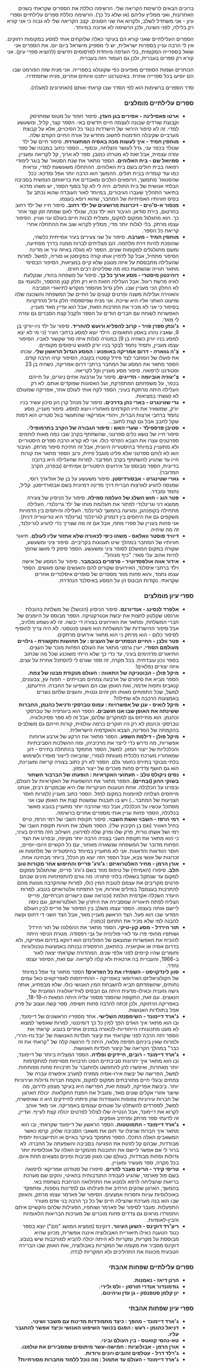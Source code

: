 <div dir="rtl" style="text-align: right;" markdown="1">
ברוכים הבאים לרשימת הקריאה שלי. הרשימה כוללת את הספרים שקראתי בשנים האחרונות, ואני ממליץ עליהם (או שלא כל כך). הרשימה כוללת ספרים עלילתיים וספרי עיון - אני משתדל לשלב, ולקרוא את שני הסוגים. קצב הקריאה שלי לא גבוה כי אני קורא רק בלילה, לפני השינה, ולכן הרשימה לא ארוכה במיוחד.

הספרים העלילתיים שאני קורא הם בעיקר כאלה שלוקחים אותי למסע במקומות רחוקים. אין לי הרבה עניין בספרות ישראלית, יש לי מספיק מישראל ביום יום. את הספרים אני שואל בספרייה המקומית, בלי העדפה מיוחדת לפרסומים חדשים (להוציא ספרי עיון). אני קורא רק ספרים בעברית, ולכן גם העמוד הזה בעברית.

הכותרים ושמות הסופרים מופיעים כפי שקוטלגו בספרייה. אני מניח שזה הפורמט שבו הם יופיעו בכל ספרייה אחרת. באינטרנט ייתכנו איותים אחרים, מניח שתסתדרו.

סדר הספרים ברשימות הוא לפי הסדר שבו קראתי אותם (האחרונים למעלה).

### ספרים עלילתיים מומלצים
* **ארטו פאסילינה - אסירים בגן העדן.** סיפור חמוד על מטוס שמתרסק וקבוצת שורדים שבונה לעצמה חיים חדשים באי. הספר קצר, קליל, ומשעשע למדי. זה לא סיפור הירואי של הישרדות כנגד כל הסיכויים, אלא על קבוצת מערביים שקיבלה הזדמנות לחשוב מחדש על אורח החיים הקודם שלה.
* **מוחסין חמיד - איך לעשות מכה באסיה המתעוררת.** סיפור חיים של ילד שנולד בכפר עני, גדל לעושר והצלחה, ובסוף... הספר כתוב במבנה של ספר עזרה עצמית, אבל זאת לא מטרתו כמובן. ספר לא ארוך, קל לקריאה ומעניין.
* **סמיואל שם - בית האלוהים.** הספר מתאר את שנת הסטאז' של בוגר לימודי רפואה בבית חולים בשם בית האלוהים. ההתחלה משעשעת למדי, ונראית כמו עוד קומדיה בבית חולים. ההמשך הוא הרבה יותר אפל ומדכא: ככל שהסטאז' מתמשך, הרופאים הולכים ומאבדים את בריאותם הנפשית בסביבה הבלתי אנושית של בית החולים. היה לי לא קל בסוף הספר, יש משהו מדכא בתיאור התהליך שעברו הגיבורים, במיוחד לאור העובדה שהוא נכתב על בסיס חוויותיו האמיתיות של המחבר, שהוא רופא בעצמו.
* **מנסור א-ס'ווים - זיכרונות מרושעים של ילד רחוב.** סיפור חייו של ילד רחוב בחרטום, בירת סודאן. הגיבור הוא ילד נכה, שנולד לאם שמתה זמן קצר אחר כך. הוא מתגלגל ממקום למקום, ומצליח לבנות חיים בעולם עני ועויין. הסיפור עצמו מרתק. בלי לגלות יותר מדי, ממליץ לקרוא שוב את ההתחלה אחרי קריאת כל הספר.
* **מוחסין חמיד - מערבה.** סיפור על שני צעירים בעיר אסייתית כלשהי, שהופכת להיות זירת מלחמה. הם מצליחים לברוח ממנה בדרך מפתיעה, ומשם מתגלגלים למקומות שונים. הספר לא מגלה באיזה עיר או מדינה הסיפור מתחיל, אבל קל לדמיין אותו קורה בפקיסטן או סוריה, למשל. למרות שהעלילה מתבססת על איזה מנגנון שלא קיים במציאות, הסיפור הבסיסי מתאר חווייה שנשמעת כמו מה שפליטים רבים חווים.
* **רוהינטון מיסטרי - מסע ארוך כל כך.** סיפור על משפחה בהודו, שנקלעת לאיזו פרשת ריגול. אבל העלילה הזאת היא רק חלק קטן מהספר, ולטעמי גם לא החלק הכי מעניין שבו. חלק גדול מהספר מוקדש לתיאורי הסביבה והאווירה ועלילות משנה ופרטים קטנים על החיים של המשפחה והשכונה שלה ומיעוט האתני אליו היא שייכת. אני מניח שפיספסתי חלק גדול מהדקויות בסיפור כי אני לא מכיר את התרבות הזאת, אבל הוא עדיין מאד מעניין. האפשרות לשוחח עם חברים הודים על הספר ולקבל קצת הסברים גם עזרה לי מאד.
* **ג'ונתן ספרן פויר - קרוב להפליא ורועש להחריד.** סיפור על ילד ניו-יורקי בן 9, שאביו נהרג באסון התאומים. הילד יוצא למסע ברחבי העיר (כי מי לא יצא למסע בניו יורק כשהיה בן 9) במטרה לגלות איזה סוד שקשור לאביו. הסיפור עצמו מעניין, ותמיד נחמד לבקר בניו יורק לפגוש טיפוסים מקומיים.
* **צ'ה גווארה - דרום אמריקה באופנוע : המסע הגדול הראשון שלי.** שכחו את פועלו של המחבר לצד פידל קסטרו בקובה, הסיפור קרה הרבה קודם. הספר מתאר את המסע של המחבר ברחבי דרום אמריקה, כשהיה בן 23 וסטודנט לרפואה. סיפור מסע מעניין וקל לקריאה.
* **צ'יגוזיה אוביומה - הדייגים.** סיפור על ארבעה אחים ניגרים, על חייהם בכפר, על משפחתם המתפרקת, ועל האסונות שפוקדים אותם. לא רק העלילה היתה מרתקת בעיני; הספר לקח אותי לעולם אחר, אפריקה שמעולם לא פגשתי במציאות.
* **גרי שטינגרט - בארי כהן בדרכים.** סיפור על מנהל קרן הון סיכון עשיר בניו יורק, שמשאיר את חייו הקודמים מאחוריו ויוצא למסע. סיפור מעניין, מסע נחמד ברחבי ארצות הברית, ויהודי אמריקאי שהתעשר בוול סטריט הוא דמות שקל לחבב אבל גם קצת לתעב...
* **סטיבן פרספילד - שערי האש : סיפור הגבורה של הקרב בתרמופילי.** סיפור חייו של נושא כלים ספרטני, שהשתתף בקרב שבו כמה מאות לוחמים ספרטנים עצרו את הצבא הפרסי כולו. אני לא קורא הרבה ספרים היסטוריים ולא מתעניין במיוחד בהיסטוריה היוונית, אבל זה חתיכת סיפור מרתק. הגיבור הוא לא לוחם ספרטני אלא פליט מוגבל פיזית, ורוב הספר מתאר את קורות חייו עד שהגיע להשתתף בקרב המדובר. למרות שהעלילה היא ברובה בדיונית, הספר מבוסס על אירועים היסטוריים אמיתיים (ובפרט, הקרב המדובר).
* **גארי שטינגרט - אבסורדיסטן.** סיפור משעשע על בן של אוליגרך רוסי, שמנסה להגיע לארצות הברית דרך מדינה דמיונית בשם אבסורדיסטן. קליל, נחמד ומבדר.
* **פטר הוג - חוש השלג של העלמה סמילה.** סיפור על הניסיון של צעירה ממוצא דני וגרינלנדי לפתור את תעלומת מותו של ילד גרינלנדי. העלילה מתחילה בקופנהגן, ומגיעה בהמשך לגרינלנד. העלילה והיחסים בין הדמויות משקפים גם את היחסים בין דנמרק לגרינלנד (גרינלנד היא טריטוריה דנית). אני פחות בעניין של ספרי מתח, אבל אם זה מה שצריך כדי להגיע לגרינלנד, זה מה שיהיה.
* **דיוויד פוסטר וואלאס - משהו כיפי לכאורה שלא אחזור עליו לעולם.** תיאור חוויותיו של המחבר במהלך שיט תענוגות בקריביים. סיפור ציני ומשעשע, שקורה במקום המושלם לסופר ציני ומשעשע. הספר סיפק לי מושג שהפך להיות אהוב עלי מאד: "כיף מנוהל".
* **אידור אווה אולפסדוטיר - פרפרים בנובמבר.** סיפור על המסע של אישה וילד ברחבי איסלנד, האירועים שקורים להם והאנשים שהם פוגשים. הספר עצמו נחמד, והוא פחות מוזר מספרים של סופרים איסלנדיים אחרים שקראתי. נקודות הבונוס הן על המסע באיסלנד הנהדרת.

### ספרי עיון מומלצים
* **אלפרד לנסינג - אנדיורנס.** סיפור הניסיון (הכושל) של משלחת בהובלת ארנסט שקלטון לחצות את יבשת אנטרקטיקה. הספר מבוסס על היומנים של חברי המשלחת, ומתאר את האירועים בצורה די יבשה. זה לא נשמע מלהיב, אבל סיפור ההישרדות של המשלחת הוא פשוט פנטסטי. לא היה צריך להוסיף לסיפור כלום - הוא מרתק כי הוא מתאר אירועים מרתקים.
* **פטר וולבן - החיים הנסתרים של העצים : על תחושות ותקשורת - גילויים מעולמם הסודי.** יערן גרמני מתאר את העולם הפחות מוכר של העצים. התיאורים מדהימים בעיני, עד כדי כך שלא הייתי משוכנע שכל מה שכתוב בספר נכון עובדתית. בכל מקרה, זה ספר שגרם לי להסתכל אחרת על עצים. איזה יצורים נפלאים!
* **מיקל פולן - הבוטניקה של התאווה : העולם מנקודת מבטו של צמח.** הספר מביא את סיפורם של ארבעה צמחים מבוייתים - תפוח עץ, צבעונים, קנאביס ותפוח אדמה, ואת האופן שבו הם השפיעו על החברה. הידעתם, למשל, שכל התפוחים מאותו הזן זהים גנטית, והעצים שלהם נוצרים באמצעות הרכבה ולא שתילה?
* **מיקל לואיס - ענן של אפשרויות : עמוס טברסקי ודניאל כהנמן, החברות ששינתה את האופן שבו אנו חושבים.** הספר הוא ביוגרפיה של טברסקי וכהנמן. הוא מתייחס גם למחקרים שלהם, אבל זה לא ספר פסיכולוגיה. טברסקי וכהנמן לא רק היו חוקרים ברמה עולמית, קורות חייהם גם משולבים בהקמתה של המדינה, הצבא והאקדמיה הישראלית.
* **מיקל פולן - דילמת השפע.** הספר מתאר את הרקע של ארבע ארוחות אפשריות, מה נדרש כדי לייצר את מרכיביהן, ומה ההשלכות הסביבתיות והכלכליות של ייצור המזון. למשל, הספר מתמקד בהתחלה בתירס - דגן שמאחוריו מערכת כלכלית מעוותת לגמרי, שהביאה לייצור מופרז ולשימוש בלתי מבוקר בתירס כחומר גלם. הספר לא רק כתוב בצורה קריאה ומעניינת, הוא גם חושף צדדים פחות מוכרים של ייצור המזון.
* **נסים ניקולס טלב - תעתועי האקראיות : הופעתו של הברבור השחור בשוקי ההון (ובחיים).** הספר מתאר את ההשפעות של האקראיות על העולם, ובפרט על הכלכלה. אחת הטענות העיקריות שלו היא שבמקרים רבים, אנחנו מייחסים הצלחה למיומנות במקום למזל. הספר כתוב מעניין (למרות חוסר הצניעות של המחבר...) ויש בו תובנות שמשנות קצת את האופן שבו אני מסתכל עכשיו על הכלכלה, אבל כמי שהרבה יותר מתעניין בטבע מאשר בכלכלה, הספר פחות עניין אותי מספרים אחרים ברשימה.
* **רמי הרפז - השבוי ואשת השבוי.** סיפור תקופת השבי של רמי הרפז, טייס בחיל האוויר (וגם בן הקיבוץ שלי). הספר משלב את חוויות תקופת השבי של רמי ושל אשתו נורית, פרק שלו ופרק שלה לסירוגין. השילוב הזה מדהים בעיני, כי הוא מתאר את תקופת השבי בצורה הרבה יותר מקיפה, ובפרט את הצד הפחות מדובר של המשפחה שנשארה מאחור, עם כל הקשיים היום-יומיים, חוסר הוודאות והדאגות. אני לא מתעניין במיוחד בהיסטוריה של מלחמות או זכרונות של אנשי צבא, אבל הספר הזה יוצא מן הכלל, ביותר מבחינה אחת.
* **אורן הרמן - מחיר האלטרואיזם : ג'ורג' פרייס והחיפוש אחר מקורות טוב הלב.** סיפורו (האמיתי) של טיפוס מוזר בשם ג'ורג' פרייס, שהתגלגל ממקום למקום עד שנתקל בשאלה בלתי פתורה: מה גורם להתפתחות מינים שבהם פרטים מקריבים את עצמם לטובת המין כולו, למרות שההקרבה מונעת מהם להתרבות בעצמם? במילים אחרות, איך התפתח אלטרואיזם בטבע. למרות היעדר השכלה אקדמית הולמת (וכנראה שגם כישורים חברתיים), פרייס הצליח לפתח תיאוריה שמסבירה את היתרון של האלטרואיזם, וגם ניסה ליישם אותה בעצמו. הספר עצמו משלב בין הסיפור של פרייס לבין העולם המדעי שבו הוא פעל. הצד הראשון מעניין מאד, אבל הצד השני די דחוס וקשה להבנה למי שלא מכיר את התחום (כמוני).
* **תור הירדל - מסע קון-טיקי.** הספר מתאר את ההפלגה של תור הירדל ושותפיו מחופי פרו עד לאיי פולינזיה על גבי רפסודה. מטרת הניסוי היתה להוכיח את האפשרות שמוצאם של הפולינזים הוא דווקא בדרום אמריקה, ולא בדרום אסיה או אוקיאניה. בהתאם, הרפסודה נבנתה באמצעות טכנולוגיות וחומרים שהיו קיימים לפני אלפי שנים. המהדורה שקראתי יצאה לאור ב-1966, והעברית בה ארכאית ולא קלה לקריאה. עם זאת, הסיפור עצמו נהדר.
* **סוון לינדקויסט - השמידו את כל הפראים!** הספר מתאר צד אפל במיוחד של הקולוניאליזם האירופאי באפריקה - ההתייחסות לאפריקאים כאל עמים נחותים, שהשמדתם תביא להשבחת המין האנושי כולו. שלא מבפתיע, אותה גישה גזענית וכאילו-מדעית היתה גם הבסיס לאידיאולוגיה הגזענית של הנאצים. עם זאת, התקופה שהספר מספר עליה היתה המאות ה-18-19, באפריקה הרחוקה, ולכן זכתה להרבה פחות חשיפה. ספר קשה ועצוב על פרק אפל בתולדות האנושות.
* **ג'ארד דיימונד - השימפנזה השלישי.** אחד מספריו הראשונים של דיימונד, ובו הוא מתאר איך האדם הפך למין כל כך דומיננטי, למרות שאפשר למצוא לא מעט מתכונותיו הייחודיות-לכאורה במינים אחרים בטבע. קראתי את הספר הזה הרבה לפני שקראתי את קיצור תולדות האנושות של יובל נח-הררי, ולמרות שאין ביניהם חפיפה מלאה, היתה לי הרגשה קלה של "קראתי את זה כבר" במהלך הקריאה של קיצור תולדות האנושות.
* **ג'ארד דיימונד - רובים, חיידקים ופלדה.** הספר המצליח ביותר של דיימונד, ובו הוא מתאר איך יתרונות סביבתיים הפכו תרבויות מסויימות למתקדמות יותר מאחרות, ואיפשרו להן להתפשט ולהתגבר על תרבויות פחות מפותחות. למשל, הפרישה של יבשת אירו-אסיה ממזרח למערב איפשרה עברה של צמחים ובעלי חיים מתורבתים ממקום למקום, והקמת חברות גדולות ועירוניות יותר. ביבשת אפריקה, לעומת זאת, הפרישה היא בעיקר מצפון לדרום, מה שיוצר אזורי אקלים שונים מאד, ומגביל את הפצת החקלאות. יכולת הארגון של חברות עירוניות צפופות והעמידות שהן פיתחו לחיידקים היא זו שאיפשרה, למשל, לספרדים להשתלט על שטחים עצומים באמריקה. אני מאד אוהב לקרוא את דיימונד, אבל הנטייה שלו לצלול לפרטים יכולה קצת לעייף. ועדיין, זה לדעתי ספר מרתק ומרחיב אופקים.
* **ג'ארד דיימונד - התמוטטות.** הספר הראשון של דיימונד שקראתי, ובו הוא מתאר איך חברות שניצלו עד תום את משאבי הסביבה שלהן, קרסו כאשר המשאבים האלה התכלו. הספר מתמקד בעיקר באיים או התיישבויות יחסית מבודדות, שבהם קל לזהות את הפגיעה בסביבה והשפעתה על החברה. לא ברור לי אם אפשר ליישם את התובנות מהמקרים האלה על אוכלוסיות יותר גדולות ופחות מבודדות, בעולם שבו מגוון סביבות ומינים נמצאים תחת איום. בכל מקרה, ספר מעשיר ומעניין.
* **טריסי קידר - הרים מעבר להרים.** סיפורו של סטודנט אמריקאי לרפואה בשם פול פארמר, שהגיע לעבודה התנדבותית בהאיטי, והקים שם מערכת בריאות שהצליחה לרפא ולמנוע את התחלואה הנרחבת בשחפת באי. בהמשך, הארגון שהקים הרחיב את פעילותו גם למדינות נוספות, ומתמקד באוכלוסיות עניות וחסרות אמצעים. הסיפור של פארמר עצמו מרתק, והאופן שבו הוא בנה מערכת שהצילה חיים של כל כך הרבה בני אדם מעורר התפעלות. מעבר לסיפור של פארמר ושותפיו, הפעילות שלהם והקשיים איתם התמודדו מראים גם צדדים פחות מוכרים של מערכות הבריאות הלאומיות והבין-לאומיות.
* **ריצ'רד דוקינס - השען העיוור.** דוקינס (ממציא המושג "מם") יוצא בספר כנגד הטענה כאילו תיאוריית האבולוציה איננה אפשרית, מכיוון שהיא מבוססת על מקריות, ומקריות לא היתה יכולה להביא למורכבות שיש בטבע. דוקינס מסביר את מקומה של המקריות באבולוציה, ואת האופן שבו הברירה הטבעית מכוונת את התהליכים ולא המקריות לבדה.

### ספרים עלילתיים שפחות אהבתי
* **הרנן דיאז - נאמנות.** 
* **גודמונדור אנדרי תורסון - ולס ולירי.** 
* **יון קלמן סטפנסון - גן עדן וגיהינום.** 

### ספרי עיון שפחות אהבתי
* **ג'ארד דיימונד - מהפך : כיצד מתמודדות מדינות עם משבר ושינוי.** 
* **דניאל כהנמן - רעש : הפגם בכושר השיפוט האנושי וכיצד אפשר להתגבר עליו.** 
* **טא-נהסי קואטס - בין העולם וביני.** 
* **אורן הרמן - אבולוציות : חמישה-עשר מיתוסים שמסבירים את עולמנו.** 
* **ג'רלד דרל - עטלפים זהובים ויונים ורודות.** 
* **ג'ארד דיימונד - העולם עד אתמול : מה נוכל ללמוד מחברות מסורתיות?** 
</div>
